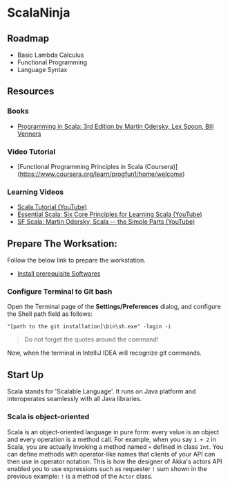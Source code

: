 # ScalaNinja

## Roadmap

* Basic Lambda Calculus
* Functional Programming
* Language Syntax

## Resources

### Books
* [Programming in Scala: 3rd Edition by Martin Odersky, Lex Spoon, Bill Venners](https://www.amazon.com/Programming-Scala-Updated-2-12/dp/0981531687/ref=sr_1_1?s=books&ie=UTF8&qid=1486985609&sr=1-1&keywords=Programming+in+Scala)

### Video Tutorial
* [Functional Programming Principles in Scala (Coursera)] (https://www.coursera.org/learn/progfun1/home/welcome)

### Learning Videos

* [Scala Tutorial (YouTube)](https://www.youtube.com/watch?v=DzFt0YkZo8M)
* [Essential Scala: Six Core Principles for Learning Scala (YouTube)](https://www.youtube.com/watch?v=J8wUy1XxL5o)
* [SF Scala: Martin Odersky, Scala -- the Simple Parts (YouTube)](https://www.youtube.com/watch?v=ecekSCX3B4Q&t=2288s)

## Prepare The Worksation:

Follow the below link to prepare the workstation.
- [Install prerequisite Softwares](https://www.coursera.org/learn/progfun1/supplement/BNOBK/tools-setup-please-read)

### Configure Terminal to Git bash
Open the Terminal page of the **Settings/Preferences** dialog, and configure the Shell path field as follows:

`"[path to the git installation]\bin\sh.exe" -login -i`

>Do not forget the quotes around the command!

Now, when the terminal in IntelliJ IDEA will recognize git commands.

## Start Up
Scala stands for 'Scalable Language'. It runs on Java platform and interoperates seamlessly with all Java libraries.
### Scala is object-oriented
Scala is an object-oriented language in pure form: every value is an object and every operation is a method call. 
For example, when you say `1 + 2` in Scala, you are actually invoking a method named `+` defined in class `Int`. You can define methods with operator-like names that clients of your API can then use in operator notation. This is how the designer of Akka's actors API enabled you to use expressions such as requester `!` sum shown in the previous example: `!` is a method of the `Actor` class.

